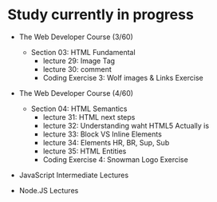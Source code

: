 # Study currently in progress

  - The Web Developer Course (3/60)
    - Section 03: HTML Fundamental
      - lecture 29: Image Tag
      - lecture 30: comment
      - Coding Exercise 3: Wolf images & Links Exercise

  - The Web Developer Course (4/60)
    - Section 04: HTML Semantics
      - lecture 31: HTML next steps
      - lecture 32: Understanding waht HTML5 Actually is
      - lecture 33: Block VS Inline Elements
      - lecture 34: Elements HR, BR, Sup, Sub
      - lecture 35: HTML Entities
      - Coding Exercise 4: Snowman Logo Exercise

  - JavaScript Intermediate Lectures
  - Node.JS Lectures